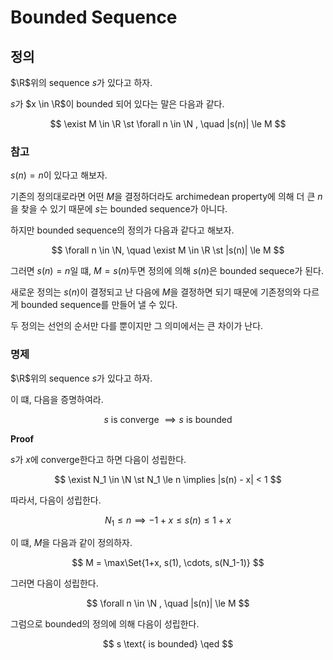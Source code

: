# Bounded Sequence
## 정의
$\R$위의 sequence $s$가 있다고 하자.

$s$가 $x \in \R$이 bounded 되어 있다는 말은 다음과 같다.

$$ \exist M \in \R \st  \forall n \in \N , \quad  |s(n)| \le M $$

### 참고
$s(n)=n$이 있다고 해보자.

기존의 정의대로라면 어떤 $M$을 결정하더라도 archimedean property에 의해 더 큰 $n$을 찾을 수 있기 때문에 $s$는 bounded sequence가 아니다.

하지만 bounded sequence의 정의가 다음과 같다고 해보자.

$$ \forall n \in \N, \quad \exist M \in \R \st |s(n)| \le M $$

그러면 $s(n)=n$일 떄, $M = s(n)$두면 정의에 의해 $s(n)$은 bounded sequece가 된다.

새로운 정의는 $s(n)$이 결정되고 난 다음에 $M$을 결정하면 되기 때문에 기존정의와 다르게 bounded sequence를 만들어 낼 수 있다.

두 정의는 선언의 순서만 다를 뿐이지만 그 의미에서는 큰 차이가 난다.

### 명제
$\R$위의 sequence $s$가 있다고 하자.

이 떄, 다음을 증명하여라.

$$ s\text{ is converge } \implies s \text{ is bounded} $$

**Proof**

$s$가 $x$에 converge한다고 하면 다음이 성립한다.

$$ \exist N_1 \in \N \st N_1 \le n \implies |s(n) - x| < 1 $$

따라서, 다음이 성립한다.

$$ N_1 \le n \implies -1 + x \le s(n) \le 1 + x $$

이 떄, $M$을 다음과 같이 정의하자.

$$ M = \max\Set{1+x, s(1), \cdots, s(N_1-1)} $$

그러면 다음이 성립한다.

$$ \forall n \in \N , \quad  |s(n)| \le M $$

그럼으로 bounded의 정의에 의해 다음이 성립한다.

$$ s \text{ is bounded} \qed $$
